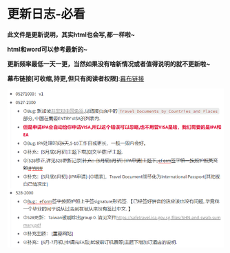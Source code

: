 # 更新日志-必看
**此文件是更新说明，其实html也会写,都一样啦~**

**html和word可以参考最新的~**

**更新频率最低一天一更，当然如果没有啥新情况或者值得说明的就不更新啦~**

**幕布链接[可收缩,持更,但只有阅读者权限]**:[幕布链接](https://mubu.com/colla/2ACjiAWVj5x)

![](./media/QQ浏览器截图20210528191617.png)
